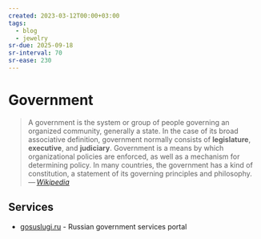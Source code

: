 ```yaml
---
created: 2023-03-12T00:00+03:00
tags:
  - blog
  - jewelry
sr-due: 2025-09-18
sr-interval: 70
sr-ease: 230
---
```


# Government

> A government is the system or group of people governing an organized community, generally a state. In the case of its broad associative definition, government normally consists of **legislature**, **executive**, and **judiciary**. Government is a means by which organizational policies are enforced, as well as a mechanism for determining policy. In many countries, the government has a kind of constitution, a statement of its governing principles and philosophy.\
> — <cite>[Wikipedia](https://en.wikipedia.org/wiki/Government)</cite>

## Services

- [gosuslugi.ru](https://www.gosuslugi.ru/) - Russian government services portal
